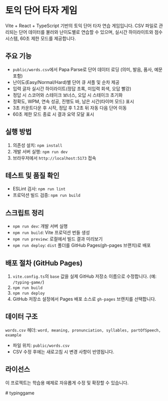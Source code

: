 # 토익 단어 타자 게임

Vite + React + TypeScript 기반의 토익 단어 타자 연습 게임입니다. CSV 파일로 관리되는 단어 데이터를 불러와 난이도별로 연습할 수 있으며, 실시간 하이라이트와 점수 시스템, 60초 제한 모드를 제공합니다.

## 주요 기능
- `public/words.csv`에서 Papa Parse로 단어 데이터 로딩 (의미, 발음, 품사, 예문 포함)
- 난이도(Easy/Normal/Hard)별 단어 큐 셔플 및 순차 제공
- 입력 글자 실시간 하이라이트(정답 초록, 미입력 회색, 오답 빨강)
- 정답 시 스코어와 스테이크 보너스, 오답 시 스테이크 초기화
- 정확도, WPM, 연속 성공, 진행도 바, 남은 시간(타이머 모드) 표시
- 3초 카운트다운 후 시작, 정답 후 1.2초 뒤 자동 다음 단어 이동
- 60초 제한 모드 종료 시 결과 요약 모달 표시

## 실행 방법
1. 의존성 설치: `npm install`
2. 개발 서버 실행: `npm run dev`
3. 브라우저에서 `http://localhost:5173` 접속

## 테스트 및 품질 확인
- ESLint 검사: `npm run lint`
- 프로덕션 빌드 검증: `npm run build`

## 스크립트 정리
- `npm run dev`: 개발 서버 실행
- `npm run build`: Vite 프로덕션 번들 생성
- `npm run preview`: 로컬에서 빌드 결과 미리보기
- `npm run deploy`: `dist` 폴더를 GitHub Pages(gh-pages 브랜치)로 배포

## 배포 절차 (GitHub Pages)
1. `vite.config.ts`의 `base` 값을 실제 GitHub 저장소 이름으로 수정합니다. (예: `/typing-game/`)
2. `npm run build`
3. `npm run deploy`
4. GitHub 저장소 설정에서 Pages 배포 소스로 `gh-pages` 브랜치를 선택합니다.

## 데이터 구조
`words.csv` 헤더: `word, meaning, pronunciation, syllables, partOfSpeech, example`
- 파일 위치: `public/words.csv`
- CSV 수정 후에는 새로고침 시 변경 사항이 반영됩니다.

## 라이선스
이 프로젝트는 학습용 예제로 자유롭게 수정 및 확장할 수 있습니다.

#   t y p i n g g a m e  
 